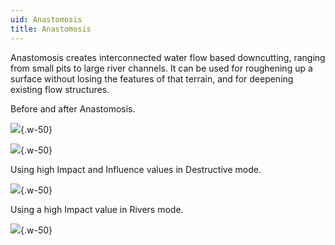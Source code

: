 ```yaml
---
uid: Anastomosis
title: Anastomosis
---
```


Anastomosis creates interconnected water flow based downcutting, ranging from small pits to large river channels. It can be used for roughening up a surface without losing the features of that terrain, and for deepening existing flow structures.

Before and after Anastomosis.

![](/images/ref/Anastomosis/Anastomosis--1.png){.w-50}

![](/images/ref/Anastomosis/Anastomosis--2.png){.w-50}

Using high Impact and Influence values in Destructive mode.

![](/images/ref/Anastomosis/Anastomosis--HighImpact-Influence.png){.w-50}

Using a high Impact value in Rivers mode.

![](/images/ref/Anastomosis/Anastomosis--RiversImpact.png){.w-50}